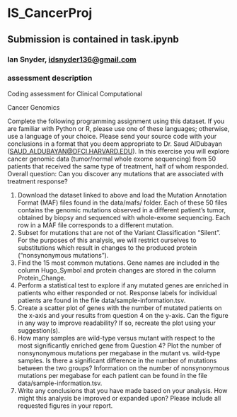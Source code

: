 # IS_CancerProj
## Submission is contained in task.ipynb 
### Ian Snyder, idsnyder136@gmail.com


### assessment description
Coding assessment for Clinical Computational

Cancer Genomics

Complete the following programming assignment using this dataset. If you are familiar with
Python or R, please use one of these languages; otherwise, use a language of your choice.
Please send your source code with your conclusions in a format that you deem appropriate to
Dr. Saud AlDubayan (SAUD_ALDUBAYAN@DFCI.HARVARD.EDU).
In this exercise you will explore cancer genomic data (tumor/normal whole exome sequencing)
from 50 patients that received the same type of treatment, half of whom responded.
Overall question: Can you discover any mutations that are associated with treatment
response?
1. Download the dataset linked to above and load the Mutation Annotation Format
(MAF) files found in the data/mafs/ folder. Each of these 50 files contains the genomic
mutations observed in a different patient’s tumor, obtained by biopsy and sequenced with
whole-exome sequencing. Each row in a MAF file corresponds to a different mutation.
2. Subset for mutations that are not of the Variant Classification “Silent”. For the
purposes of this analysis, we will restrict ourselves to substitutions which result in changes
to the produced protein (“nonsynonymous mutations”).
3. Find the 15 most common mutations. Gene names are included in the column
Hugo_Symbol and protein changes are stored in the column Protein_Change.
4. Perform a statistical test to explore if any mutated genes are enriched in patients who
either responded or not. Response labels for individual patients are found in the file
data/sample-information.tsv.
5. Create a scatter plot of genes with the number of mutated patients on the x-axis and
your results from question 4 on the y-axis. Can the figure in any way to improve
readability? If so, recreate the plot using your suggestion(s).
6. How many samples are wild-type versus mutant with respect to the most significantly
enriched gene from Question 4? Plot the number of nonsynonymous mutations per
megabase in the mutant vs. wild-type samples. Is there a significant difference in the
number of mutations between the two groups? Information on the number of
nonsynonymous mutations per megabase for each patient can be found in the file
data/sample-information.tsv.
7. Write any conclusions that you have made based on your analysis. How might this
analysis be improved or expanded upon? Please include all requested figures in your
report.
